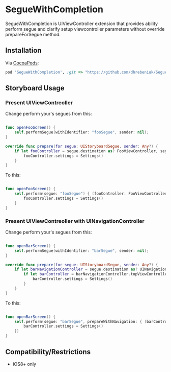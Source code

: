 # SegueWithCompletion

SegueWithCompletion is UIViewController extension that provides ability perform segue and clarify setup viewcontroller parameters without override prepareForSegue method.

## Installation
Via [CocoaPods](http://cocoapods.org):
```ruby
pod 'SegueWithCompletion', :git => "https://github.com/dhrebeniuk/SegueWithCompletion.git"

```

## Storyboard Usage

### Present UIViewContreoller


Change perform your's segues from this:

```swift

func openFooScreen() {
    self.performSegue(withIdentifier: "fooSegue", sender: nil);
}

override func prepare(for segue: UIStoryboardSegue, sender: Any?) {
    if let fooController = segue.destination as? FooViewController, segue.identifier == "fooSegue" {
        fooController.settings = Settings()
    }
}


```

To this:

```swift

func openFooScreen() {
    self.perform(segue: "fooSegue") { (fooController: FooViewController) in
		fooController.settings = Settings()
    }
}

```

### Present UIViewContreoller with UINavigationController


Change perform your's segues from this:

```swift

func openBarScreen() {
    self.performSegue(withIdentifier: "barSegue", sender: nil);
}

override func prepare(for segue: UIStoryboardSegue, sender: Any?) {
    if let barNavigationController = segue.destination as? UINavigationController, segue.identifier == "fooSegue" {
        if let barController = barNavigationController.topViewController as? BarViewController {
            barController.settings = Settings()
        }
    }
}


```

To this:

```swift

func openBarScreen() {
    self.perform(segue: "barSegue", prepareWithNavigation: { (barController: BarViewController) in
        barController.settings = Settings()
    })
}

```

## Compatibility/Restrictions
* iOS8+ only
